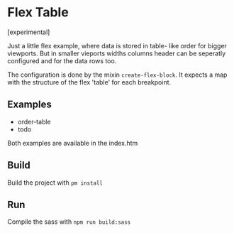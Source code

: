 # Flex Table

[experimental]

Just a little flex example, where data is stored in table- like order for bigger viewports.
But in smaller vieports widths columns header can be seperatly configured
 and for the data rows too.
 
The configuration is done by the mixin `create-flex-block`.
It expects a map with the structure of the flex 'table' for
each breakpoint.

## Examples

- order-table
- todo

Both examples are available in the index.htm

## Build
 
Build the project with `pm install`

## Run

Compile the sass with `npm run build:sass`
